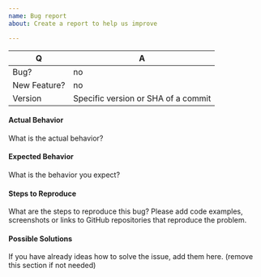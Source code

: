 ```yaml
---
name: Bug report
about: Create a report to help us improve

---
```


| Q            | A
| ------------ | ---
| Bug?         | no|yes
| New Feature? | no|yes
| Version      | Specific version or SHA of a commit


#### Actual Behavior

What is the actual behavior?


#### Expected Behavior

What is the behavior you expect?


#### Steps to Reproduce

What are the steps to reproduce this bug? Please add code examples,
screenshots or links to GitHub repositories that reproduce the problem.


#### Possible Solutions

If you have already ideas how to solve the issue, add them here.
(remove this section if not needed)
